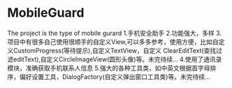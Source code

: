 # MobileGuard
The project is the type of mobile gurard
1.手机安全助手
2.功能强大，多样
3.项目中有很多自己使用很顺手的自定义View,可以多多参考，使用方便，比如自定义CustomProgress(等待提示),自定义TextView，自定义
  ClearEditText(查找过滤editText),自定义CircleImageView(圆形头像)等。未完待续...
4.使用了通讯录模块，准确获取手机联系人信息
5.强大的各种工具类，如中英文根据首字母排序，偏好设置工具，DialogFactory(自定义弹出窗口工具类)等。未完待续...

